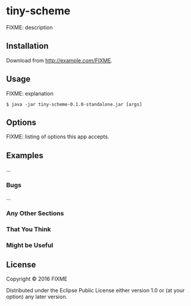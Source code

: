 # tiny-scheme

FIXME: description

## Installation

Download from http://example.com/FIXME.

## Usage

FIXME: explanation

    $ java -jar tiny-scheme-0.1.0-standalone.jar [args]

## Options

FIXME: listing of options this app accepts.

## Examples

...

### Bugs

...

### Any Other Sections
### That You Think
### Might be Useful

## License

Copyright © 2016 FIXME

Distributed under the Eclipse Public License either version 1.0 or (at
your option) any later version.
